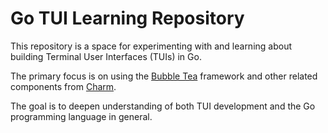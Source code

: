 # Go TUI Learning Repository

This repository is a space for experimenting with and learning about building Terminal User Interfaces (TUIs) in Go.

The primary focus is on using the [Bubble Tea](https://github.com/charmbracelet/bubbletea) framework and other related components from [Charm](https://github.com/charmbracelet).

The goal is to deepen understanding of both TUI development and the Go programming language in general.
